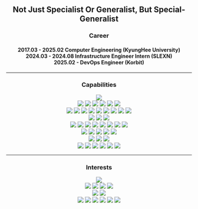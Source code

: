 <div align="center">

## Not Just Specialist Or Generalist, But Special-Generalist

### Career
<h4>
 2017.03 - 2025.02 Computer Engineering (KyungHee University) </br>
 2024.03 - 2024.08 Infrastructure Engineer Intern (SLEXN) </br>
 2025.02 - DevOps Engineer (Korbit) </br>
</h4>

---
### Capabilities

<img src="https://img.shields.io/badge/GO-00ADD8?style=flat-square&logo=Go&logoColor=white"> </br>
<img src="https://img.shields.io/badge/Kubernetes-326CE5?style=flat-square&logo=kubernetes&logoColor=white"/> <img src="https://img.shields.io/badge/Istio-466BB0?style=flat-square&logo=istio&logoColor=white"/> <img src="https://img.shields.io/badge/Helm-0F1689?style=flat-square&logo=helm&logoColor=white"> <img src="https://img.shields.io/badge/Docker-2496ED?style=flat-square&logo=docker&logoColor=white"/> <img src="https://img.shields.io/badge/CILIUM-F8C517?style=flat-square&logo=cilium&logoColor=black"/> <img src="https://img.shields.io/badge/MetalLB-326CE5?style=flat-square&logo=ardour&logoColor=white"> </br>
<img src="https://img.shields.io/badge/Vault-FFEC6E?style=flat-square&logo=vault&logoColor=black"> <img src="https://img.shields.io/badge/Terraform-844FBA?style=flat-square&logo=terraform&logoColor=white"/> <img src="https://img.shields.io/badge/Keycloak-4D4D4D?style=flat-square&logo=keycloak&logoColor=white"> <img src="https://img.shields.io/badge/Harbor-60B932?style=flat-square&logo=harbor&logoColor=white"> <img src="https://img.shields.io/badge/Kafka-231F20?style=flat-square&logo=apachekafka&logoColor=white"> <img src="https://img.shields.io/badge/Ceph-EF5C55?style=flat-square&logo=ceph&logoColor=white"> <img src="https://img.shields.io/badge/Kubeadm-326CE5?style=flat-square&logo=kubernetes&logoColor=white"/> <img src="https://img.shields.io/badge/Ubuntu-E95420?style=flat-square&logo=ubuntu&logoColor=black"> <img src="https://img.shields.io/badge/EKS-FF9900?style=flat-square&logo=Amazon EKS&logoColor=white"> </br> 
<img src="https://img.shields.io/badge/ArgoCD-EF7B4D?style=flat-square&logo=argo&logoColor=white"/> <img src="https://img.shields.io/badge/Jenkins-D24939?style=flat-square&logo=jenkins&logoColor=white"/> <img src="https://img.shields.io/badge/Kaniko-FFA600?style=flat-square&logo=kaniko&logoColor=white"/> </br>
<img src="https://img.shields.io/badge/Alloy-F46800?style=flat-square&logo=grafana&logoColor=white"> <img src="https://img.shields.io/badge/OpenTelemetry-000000?style=flat-square&logo=opentelemetry&logoColor=white"> <img src="https://img.shields.io/badge/Loki-F46800?style=flat-square&logo=grafana&logoColor=white"> <img src="https://img.shields.io/badge/GRAFANA-F46800?style=flat-square&logo=grafana&logoColor=white"> <img src="https://img.shields.io/badge/Tempo-F46800?style=flat-square&logo=grafana&logoColor=white"> <img src="https://img.shields.io/badge/Mimir-F46800?style=flat-square&logo=grafana&logoColor=white"> <img src="https://img.shields.io/badge/Promtail-632CA6?style=flat-square&logo=prometheus&logoColor=white"> <img src="https://img.shields.io/badge/Prometheus-E6522C?style=flat-square&logo=prometheus&logoColor=white"> </br>
<img src="https://img.shields.io/badge/ElasticSearch-005571?style=flat-square&logo=elasticsearch&logoColor=white"> <img src="https://img.shields.io/badge/Fluent Bit-49BDA5?style=flat-square&logo=fluent bit&logoColor=white"> <img src="https://img.shields.io/badge/Fluentd-0E83C8?style=flat-square&logo=fluentd&logoColor=white"> <img src="https://img.shields.io/badge/Kibana-005571?style=flat-square&logo=kibana&logoColor=white"> <img src="https://img.shields.io/badge/Jaeger-1071D3?style=flat-square&logo=joplin&logoColor=white"> </br>
<img src="https://img.shields.io/badge/Envoy-AC6199?style=flat-square&logo=envoyproxy&logoColor=white"> <img src="https://img.shields.io/badge/HAProxy-2478CC?style=flat-square&logo=hetzner&logoColor=white"> <img src="https://img.shields.io/badge/NginX-009639?style=flat-square&logo=nginx&logoColor=white"> </br>
<img src="https://img.shields.io/badge/MinIO-C72E49?style=flat-square&logo=minio&logoColor=white"> <img src="https://img.shields.io/badge/Velero-5D87BF?style=flat-square&logo=v&logoColor=white"> <img src="https://img.shields.io/badge/PostgreSQL-4169E1?style=flat-square&logo=postgresql&logoColor=white"> <img src="https://img.shields.io/badge/S3-569A31?style=flat-square&logo=amazon s3&logoColor=white"> <img src="https://img.shields.io/badge/Redis-DC382D?style=flat-square&logo=redis&logoColor=white"> <img src="https://img.shields.io/badge/MySQL-4479A1?style=flat-square&logo=mysql&logoColor=white"> </br>

---
### Interests 

<img src="https://img.shields.io/badge/Python-3776AB?style=flat-square&logo=python&logoColor=white"> </br>
<img src="https://img.shields.io/badge/CircleCI-343434?style=flat-square&logo=circleci&logoColor=white"> <img src="https://img.shields.io/badge/Github Actions-2088FF?style=flat-square&logo=github actions&logoColor=white"> <img src="https://img.shields.io/badge/Trivy-1904DA?style=flat-square&logo=trivy&logoColor=white">  <img src="https://img.shields.io/badge/Sonarqube-4E9BCD?style=flat-square&logo=sonarqube&logoColor=white"> </br>
<img src="https://img.shields.io/badge/Ansible-EE0000?style=flat-square&logo=ansible&logoColor=white"> <img src="https://img.shields.io/badge/Open Policy Agent-54487A?style=flat-square&logo=magento&logoColor=white">  </br>
<img src="https://img.shields.io/badge/Internal Developer Platform-326CE5?style=flat-square"> <img src="https://img.shields.io/badge/Zero Trust Architecture-AC6199?style=flat-square"> <img src="https://img.shields.io/badge/Domain Driven Design-466BB0?style=flat-square"> <img src="https://img.shields.io/badge/MicroService Architecture-326CE5?style=flat-square"> <img src="https://img.shields.io/badge/CNCF-2496ED?style=flat-square"/> <img src="https://img.shields.io/badge/Package Oriented Design-466BB0?style=flat-square"> </br>
</div>
